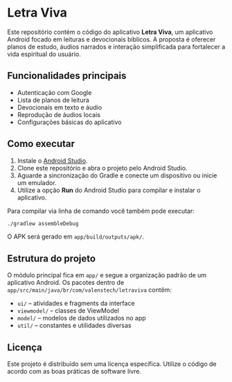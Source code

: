 # Letra Viva

Este repositório contém o código do aplicativo **Letra Viva**, um aplicativo Android focado em leituras e devocionais bíblicos. A proposta é oferecer planos de estudo, áudios narrados e interação simplificada para fortalecer a vida espiritual do usuário.

## Funcionalidades principais

- Autenticação com Google
- Lista de planos de leitura
- Devocionais em texto e áudio
- Reprodução de áudios locais
- Configurações básicas do aplicativo

## Como executar

1. Instale o [Android Studio](https://developer.android.com/studio).
2. Clone este repositório e abra o projeto pelo Android Studio.
3. Aguarde a sincronização do Gradle e conecte um dispositivo ou inicie um emulador.
4. Utilize a opção **Run** do Android Studio para compilar e instalar o aplicativo.

Para compilar via linha de comando você também pode executar:

```bash
./gradlew assembleDebug
```

O APK será gerado em `app/build/outputs/apk/`.

## Estrutura do projeto

O módulo principal fica em `app/` e segue a organização padrão de um aplicativo Android. Os pacotes dentro de `app/src/main/java/br/com/valenstech/letraviva` contêm:

- `ui/` – atividades e fragments da interface
- `viewmodel/` – classes de ViewModel
- `model/` – modelos de dados utilizados no app
- `util/` – constantes e utilidades diversas

## Licença

Este projeto é distribuído sem uma licença específica. Utilize o código de acordo com as boas práticas de software livre.
